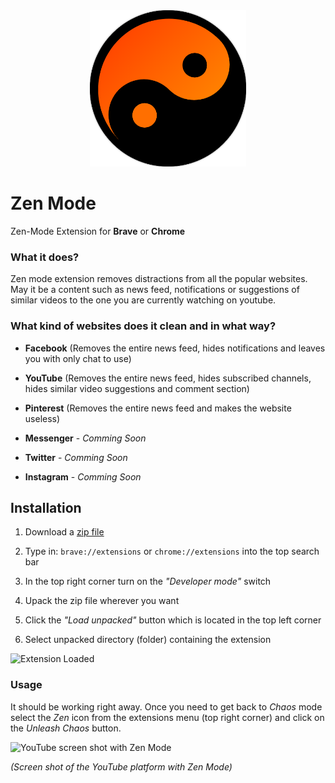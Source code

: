 <div align="center">
    <img src="icons/icon.png" width="250">
</div>

# Zen Mode

Zen-Mode Extension for **Brave** or **Chrome**

### What it does?

Zen mode extension removes distractions from all the popular websites. May it be a content such as news feed, notifications or suggestions of similar videos to the one you are currently watching on youtube.

### What kind of websites does it clean and in what way?

- **Facebook** (Removes the entire news feed, hides notifications and leaves you with only chat to use)

- **YouTube** (Removes the entire news feed, hides subscribed channels, hides similar video suggestions and comment section)

- **Pinterest** (Removes the entire news feed and makes the website useless)

- **Messenger** - *Comming Soon*

- **Twitter** - *Comming Soon*

- **Instagram** - *Comming Soon*

## Installation

1. Download a [zip file](https://github.com/Ph0enixKM/browser-zen-mode/archive/master.zip)

2. Type in: `brave://extensions` or `chrome://extensions` into the top search bar

3. In the top right corner turn on the *"Developer mode"* switch

4. Upack the zip file wherever you want

5. Click the *"Load unpacked"* button which is located in the top left corner

6. Select unpacked directory (folder) containing the extension

![Extension Loaded](https://raw.githubusercontent.com/Ph0enixKM/browser-zen-mode/master/icons/extension.png)

### Usage

It should be working right away. Once you need to get back to *Chaos* mode select the *Zen* icon from the extensions menu (top right corner) and click on the *Unleash Chaos* button.

![YouTube screen shot with Zen Mode](https://raw.githubusercontent.com/Ph0enixKM/browser-zen-mode/master/icons/yt-ss.jpg)

*(Screen shot of the YouTube platform with Zen Mode)*
